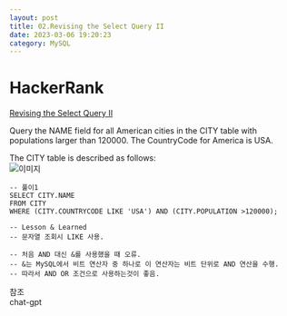 ```yaml
---
layout: post
title: 02.Revising the Select Query II 
date: 2023-03-06 19:20:23 
category: MySQL
---
```


# HackerRank 
[Revising the Select Query II](https://www.hackerrank.com/challenges/revising-the-select-query-2/problem?isFullScreen=true)    

Query the NAME field for all American cities in the CITY table with populations larger than 120000. The CountryCode for America is USA.

The CITY table is described as follows:  
![이미지](https://s3.amazonaws.com/hr-challenge-images/8137/1449729804-f21d187d0f-CITY.jpg)  

```MySQL
-- 풀이1
SELECT CITY.NAME
FROM CITY
WHERE (CITY.COUNTRYCODE LIKE 'USA') AND (CITY.POPULATION >120000); 

-- Lesson & Learned 
-- 문자열 조회시 LIKE 사용. 

-- 처음 AND 대신 &를 사용했을 때 오류.     
-- &는 MySQL에서 비트 연산자 중 하나로 이 연산자는 비트 단위로 AND 연산을 수행. 
-- 따라서 AND OR 조건으로 사용하는것이 좋음.  
```

참조  
chat-gpt
